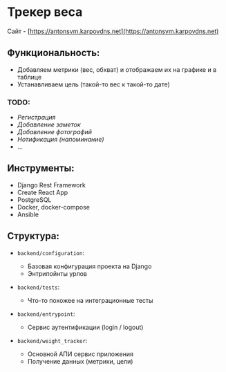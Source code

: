 # Трекер веса

Сайт - [https://antonsvm.karpovdns.net](https://antonsvm.karpovdns.net)

## Функциональность:

- Добавляем метрики (вес, обхват) и отображаем их на графике и в таблице
- Устанавливаем цель (такой-то вес к такой-то дате)

### TODO:

- _Регистрация_
- _Добавление заметок_
- _Добавление фотографий_
- _Нотификация (напоминание)_
- ...

## Инструменты:

- Django Rest Framework
- Create React App
- PostgreSQL
- Docker, docker-compose
- Ansible

## Структура:

- `backend/configuration`:
    - Базовая конфигурация проекта на Django
    - Энтрипойнты урлов


- `backend/tests`:
    - Что-то похожее на интеграционные тесты


- `backend/entrypoint`:
    - Сервис аутентификации (login / logout)


- `backend/weight_tracker`:
    - Основной АПИ сервис приложения
    - Получение данных (метрики, цели)

